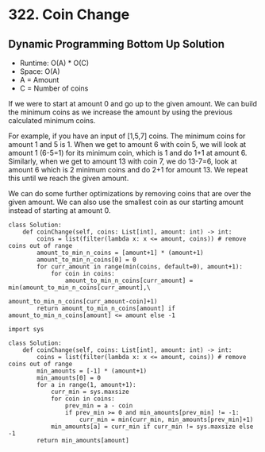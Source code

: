 # 322. Coin Change

## Dynamic Programming Bottom Up Solution
- Runtime: O(A) * O(C)
- Space: O(A)
- A = Amount
- C = Number of coins

If we were to start at amount 0 and go up to the given amount.
We can build the minimum coins as we increase the amount by using the previous calculated minimum coins.

For example, if you have an input of [1,5,7] coins.
The minimum coins for amount 1 and 5 is 1. 
When we get to amount 6 with coin 5, we will look at amount 1 (6-5=1) for its minimum coin, which is 1 and do 1+1 at amount 6.
Similarly, when we get to amount 13 with coin 7, we do 13-7=6, look at amount 6 which is 2 minimum coins and do 2+1 for amount 13.
We repeat this until we reach the given amount.

We can do some further optimizations by removing coins that are over the given amount.
We can also use the smallest coin as our starting amount instead of starting at amount 0.

```
class Solution:
    def coinChange(self, coins: List[int], amount: int) -> int:
        coins = list(filter(lambda x: x <= amount, coins)) # remove coins out of range
        amount_to_min_n_coins = [amount+1] * (amount+1)
        amount_to_min_n_coins[0] = 0
        for curr_amount in range(min(coins, default=0), amount+1):
            for coin in coins:
                amount_to_min_n_coins[curr_amount] = min(amount_to_min_n_coins[curr_amount],\
                                                         amount_to_min_n_coins[curr_amount-coin]+1)
        return amount_to_min_n_coins[amount] if amount_to_min_n_coins[amount] <= amount else -1
```

```
import sys

class Solution:
    def coinChange(self, coins: List[int], amount: int) -> int:
        coins = list(filter(lambda x: x <= amount, coins)) # remove coins out of range
        min_amounts = [-1] * (amount+1)
        min_amounts[0] = 0
        for a in range(1, amount+1):
            curr_min = sys.maxsize
            for coin in coins:
                prev_min = a - coin
                if prev_min >= 0 and min_amounts[prev_min] != -1:
                    curr_min = min(curr_min, min_amounts[prev_min]+1)
            min_amounts[a] = curr_min if curr_min != sys.maxsize else -1
        return min_amounts[amount]
```
